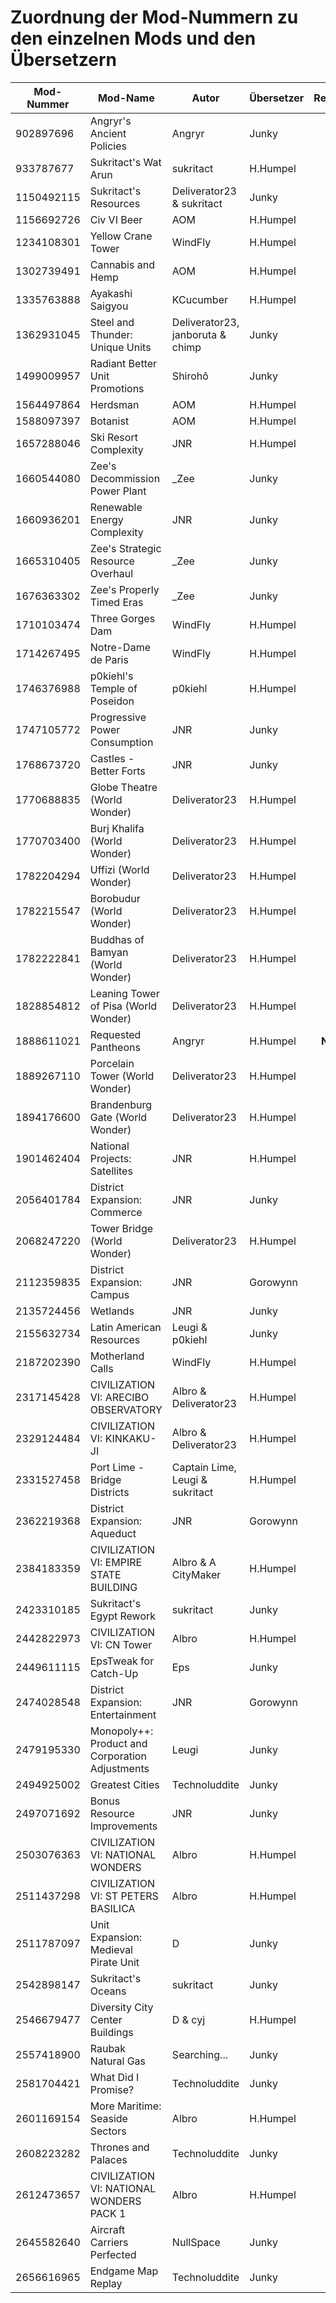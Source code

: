 # Zuordnung der Mod-Nummern zu den einzelnen Mods und den Übersetzern

Mod-Nummer | Mod-Name | Autor | Übersetzer | Release
---------- | -------- | ----- | ---------- | :-----:
902897696  | Angryr's Ancient Policies | Angryr | Junky | #2
933787677  | Sukritact's Wat Arun | sukritact | H.Humpel | #6
1150492115 | Sukritact's Resources | Deliverator23 & sukritact | Junky | #7
1156692726 | Civ VI Beer | AOM | H.Humpel | #2
1234108301 | Yellow Crane Tower | WindFly | H.Humpel | #7
1302739491 | Cannabis and Hemp | AOM | H.Humpel | #2
1335763888 | Ayakashi Saigyou | KCucumber | H.Humpel | #8
1362931045 | Steel and Thunder: Unique Units | Deliverator23, janboruta & chimp | Junky | #8
1499009957 | Radiant Better Unit Promotions | Shirohô | Junky | #5
1564497864 | Herdsman | AOM | H.Humpel | #2
1588097397 | Botanist | AOM | H.Humpel | #3
1657288046 | Ski Resort Complexity | JNR | H.Humpel | #8
1660544080 | Zee's Decommission Power Plant | _Zee | Junky | #8
1660936201 | Renewable Energy Complexity | JNR | Junky | #4
1665310405 | Zee's Strategic Resource Overhaul | _Zee | Junky | #7
1676363302 | Zee's Properly Timed Eras | _Zee | Junky | #8
1710103474 | Three Gorges Dam | WindFly | H.Humpel | #7
1714267495 | Notre-Dame de Paris | WindFly | H.Humpel | #6
1746376988 | p0kiehl's Temple of Poseidon | p0kiehl | H.Humpel | #5
1747105772 | Progressive Power Consumption | JNR | Junky | #4
1768673720 | Castles - Better Forts | JNR | Junky | #6
1770688835 | Globe Theatre (World Wonder) | Deliverator23 | H.Humpel | #4
1770703400 | Burj Khalifa (World Wonder) | Deliverator23 | H.Humpel | #5
1782204294 | Uffizi (World Wonder) | Deliverator23 | H.Humpel | #4
1782215547 | Borobudur (World Wonder) | Deliverator23 | H.Humpel | #5
1782222841 | Buddhas of Bamyan (World Wonder) | Deliverator23 | H.Humpel | #5
1828854812 | Leaning Tower of Pisa (World Wonder) | Deliverator23 | H.Humpel | #4
1888611021 | Requested Pantheons | Angryr | H.Humpel | **NEW**
1889267110 | Porcelain Tower (World Wonder) | Deliverator23 | H.Humpel | #4
1894176600 | Brandenburg Gate (World Wonder) | Deliverator23 | H.Humpel | #4
1901462404 | National Projects: Satellites | JNR | H.Humpel | #3
2056401784 | District Expansion: Commerce | JNR | Junky | #8
2068247220 | Tower Bridge (World Wonder) | Deliverator23 | H.Humpel | #4
2112359835 | District Expansion: Campus | JNR | Gorowynn | #2
2135724456 | Wetlands | JNR | Junky | #7
2155632734 | Latin American Resources | Leugi & p0kiehl | Junky | #7
2187202390 | Motherland Calls | WindFly | H.Humpel | #7
2317145428 | CIVILIZATION VI: ARECIBO OBSERVATORY | Albro & Deliverator23 | H.Humpel | #1
2329124484 | CIVILIZATION VI: KINKAKU-JI | Albro & Deliverator23 | H.Humpel | #1
2331527458 | Port Lime - Bridge Districts | Captain Lime, Leugi & sukritact | H.Humpel | #3
2362219368 | District Expansion: Aqueduct | JNR | Gorowynn | #2
2384183359 | CIVILIZATION VI: EMPIRE STATE BUILDING | Albro & A CityMaker | H.Humpel | #1
2423310185 | Sukritact's Egypt Rework | sukritact | Junky | #8
2442822973 | CIVILIZATION VI: CN Tower | Albro | H.Humpel | #1
2449611115 | EpsTweak for Catch-Up | Eps | Junky | #7
2474028548 | District Expansion: Entertainment | JNR | Gorowynn | #2
2479195330 | Monopoly++: Product and Corporation Adjustments | Leugi | Junky | #7
2494925002 | Greatest Cities | Technoluddite | Junky | #7
2497071692 | Bonus Resource Improvements | JNR | Junky | #7
2503076363 | CIVILIZATION VI: NATIONAL WONDERS | Albro | H.Humpel | #1
2511437298 | CIVILIZATION VI: ST PETERS BASILICA | Albro | H.Humpel | #1
2511787097 | Unit Expansion: Medieval Pirate Unit | D | Junky | #6
2542898147 | Sukritact's Oceans | sukritact | Junky | #7
2546679477 | Diversity City Center Buildings | D & cyj | H.Humpel | #3
2557418900 | Raubak Natural Gas | Searching... | Junky | #6
2581704421 | What Did I Promise? | Technoluddite | Junky | #7
2601169154 | More Maritime: Seaside Sectors | Albro | H.Humpel | #1
2608223282 | Thrones and Palaces | Technoluddite | Junky | #7
2612473657 | CIVILIZATION VI: NATIONAL WONDERS PACK 1 | Albro | H.Humpel | #1
2645582640 | Aircraft Carriers Perfected | NullSpace | Junky | #5
2656616965 | Endgame Map Replay | Technoluddite | Junky | #6
